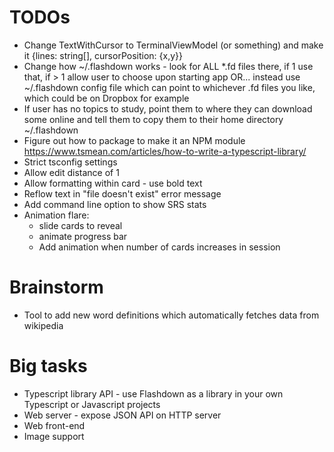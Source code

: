 # TODOs

- Change TextWithCursor to TerminalViewModel (or something) and make it {lines: string[], cursorPosition: {x,y}}
- Change how ~/.flashdown works - look for ALL \*.fd files there, if 1 use that, if > 1 allow user to choose upon starting app OR... instead use ~/.flashdown config file which can point to whichever .fd files you like, which could be on Dropbox for example
- If user has no topics to study, point them to where they can download some online and tell them to copy them to their home directory ~/.flashdown
- Figure out how to package to make it an NPM module
  https://www.tsmean.com/articles/how-to-write-a-typescript-library/
- Strict tsconfig settings
- Allow edit distance of 1
- Allow formatting within card - use bold text
- Reflow text in "file doesn't exist" error message
- Add command line option to show SRS stats
- Animation flare:
  - slide cards to reveal
  - animate progress bar
  - Add animation when number of cards increases in session

# Brainstorm

- Tool to add new word definitions which automatically fetches data from wikipedia

# Big tasks

- Typescript library API - use Flashdown as a library in your own Typescript or Javascript projects
- Web server - expose JSON API on HTTP server
- Web front-end
- Image support
